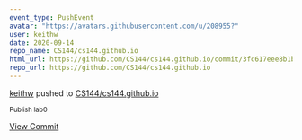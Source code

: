 ```yaml
---
event_type: PushEvent
avatar: "https://avatars.githubusercontent.com/u/208955?"
user: keithw
date: 2020-09-14
repo_name: CS144/cs144.github.io
html_url: https://github.com/CS144/cs144.github.io/commit/3fc617eee8b1bc23e6ec74fc2afb5644b5cde5b4
repo_url: https://github.com/CS144/cs144.github.io
---
```


<a href='https://github.com/keithw' target='_blank'>keithw</a> pushed to <a href='https://github.com/CS144/cs144.github.io' target='_blank'>CS144/cs144.github.io</a>

<small>Publish lab0</small>

<a href='https://github.com/CS144/cs144.github.io/commit/3fc617eee8b1bc23e6ec74fc2afb5644b5cde5b4' target='_blank'>View Commit</a>